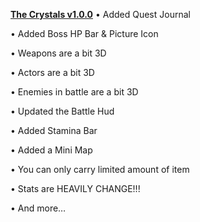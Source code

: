 <b>[The Crystals v1.0.0](https://drive.google.com/open?id=10zqK3V3DpeCgyQ3bWezFRtpoIYgwYxTf)</b>
•	Added Quest Journal

•	Added Boss HP Bar & Picture Icon

•	Weapons are a bit 3D

•	Actors are a bit 3D

•	Enemies in battle are a bit 3D

•	Updated the Battle Hud 

•	Added Stamina Bar

•	Added a Mini Map

•	You can only carry limited amount of item

•	Stats are HEAVILY CHANGE!!!

•	And more…
